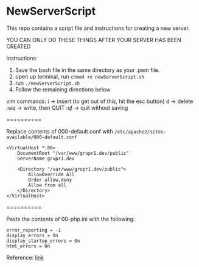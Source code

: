 # NewServerScript
This repo contains a script file and instructions for creating a new server.

YOU CAN ONLY DO THESE THINGS AFTER YOUR SERVER HAS BEEN CREATED

Instructions:

1. Save the bash file in the same directory as your .pem file.
2. open up terminal, run <code>chmod +x newServerScript.sh</code>
3. run <code>./newServerScript.sh</code>
4. Follow the remaining directions below


vim commands:
    i -> insert (to get out of this, hit the esc button)
    d -> delete
    :wq -> write, then QUIT
    :q! -> quit without saving
    
    
==========    

Replace contents of 000-default.conf with <code>/etc/apache2/sites-available/000-default.conf</code>


```
<VirtualHost *:80>
    DocumentRoot "/var/www/grupr1.dev/public"
    ServerName grupr1.dev

    <Directory "/var/www/grupr1.dev/public">
        AllowOverride All
        Order allow,deny
        Allow from all
    </Directory>
</VirtualHost>
```

==========

Paste the contents of 00-php.ini with the following:

```
error_reporting = -1
display_errors = On
display_startup_errors = On
html_errors = On
```


Reference: [link](http://jeremykendall.net/2014/07/28/from-zero-to-slim-framework-getting-your-first-project-off-the-ground/)
